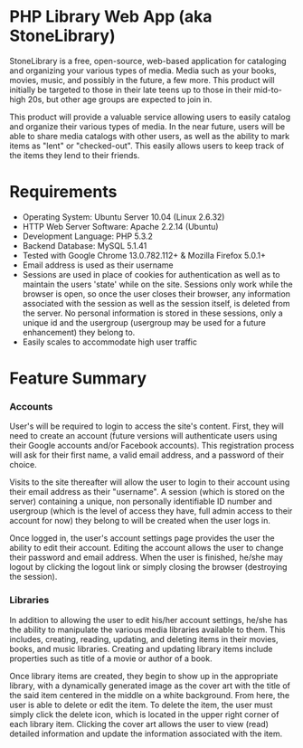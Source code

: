 PHP Library Web App (aka StoneLibrary)
===============

StoneLibrary is a free, open-source, web-based application for cataloging and 
organizing your various types of media. Media such as your books, movies, music, and possibly in the 
future, a few more. This product will initially be targeted to those in their late teens up to those in their 
mid-to-high 20s, but other age groups are expected to join in.

This product will provide a valuable service allowing users to easily catalog and organize their 
various types of media.  In the near future, users will be able to share media catalogs with other users, 
as well as the ability to mark items as "lent" or "checked-out". This easily allows users to keep track of 
the items they lend to their friends.

Requirements
============

-  Operating System: Ubuntu Server 10.04 (Linux 2.6.32)
-  HTTP Web Server Software: Apache 2.2.14 (Ubuntu)
-  Development Language: PHP 5.3.2
-  Backend Database: MySQL 5.1.41
-  Tested with Google Chrome 13.0.782.112+ & Mozilla Firefox 5.0.1+
-  Email address is used as their username
-  Sessions are used in place of cookies for authentication as well as to maintain the users 'state'
   while on the site. Sessions only work while the browser is open, so once the user closes their
   browser, any information associated with the session as well as the session itself, is deleted
   from the server. No personal information is stored in these sessions, only a unique id and the
   usergroup (usergroup may be used for a future enhancement) they belong to.
-  Easily scales to accommodate high user traffic

Feature Summary
===============

<h3>Accounts</h3>
User's will be required to login to access the site's content. First, they will need to create an account 
(future versions will authenticate users using their Google accounts and/or Facebook accounts). This 
registration process will ask for their first name, a valid email address, and a password of their choice.

Visits to the site thereafter will allow the user to login to their account using their email address as their 
"username".  A session (which is stored on the server) containing a unique, non personally identifiable ID number and usergroup (which is the level of access they have, full admin access to their account for 
now) they belong to will be created when the user logs in.

Once logged in, the user's account settings page provides the user the ability to edit their account. 
Editing the account allows the user to change their password and email address.  When the user is 
finished, he/she may logout by clicking the logout link or simply closing the browser (destroying the 
session).

<h3>Libraries</h3>
In addition to allowing the user to edit his/her account settings, he/she has the ability to manipulate the 
various media libraries available to them. This includes, creating, reading, updating, and deleting items 
in their movies, books, and music libraries.  Creating and updating library items include properties such 
as title of a movie or author of a book.

Once library items are created, they begin to show up in the appropriate library, with a dynamically 
generated image as the cover art with the title of the said item centered in the middle on a white 
background.  From here, the user is able to delete or edit the item. To delete the item, the user must 
simply click the delete icon, which is located in the upper right corner of each library item.  Clicking 
the cover art allows the user to view (read) detailed information and update the information associated 
with the item.

